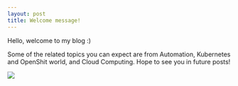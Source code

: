 ```yaml
---
layout: post
title: Welcome message!
---
```


Hello, welcome to my blog :) 

Some of the related topics you can expect are from Automation, Kubernetes and OpenShit world, and Cloud Computing. Hope to see you in future posts!

<a href="https://www.buymeacoffee.com/techtovar"><img src="https://img.buymeacoffee.com/button-api/?text=Buy me a piece of fruit&emoji=🍌&slug=techtovar&button_colour=FFDD00&font_colour=000000&font_family=Cookie&outline_colour=000000&coffee_colour=ffffff" /></a>
